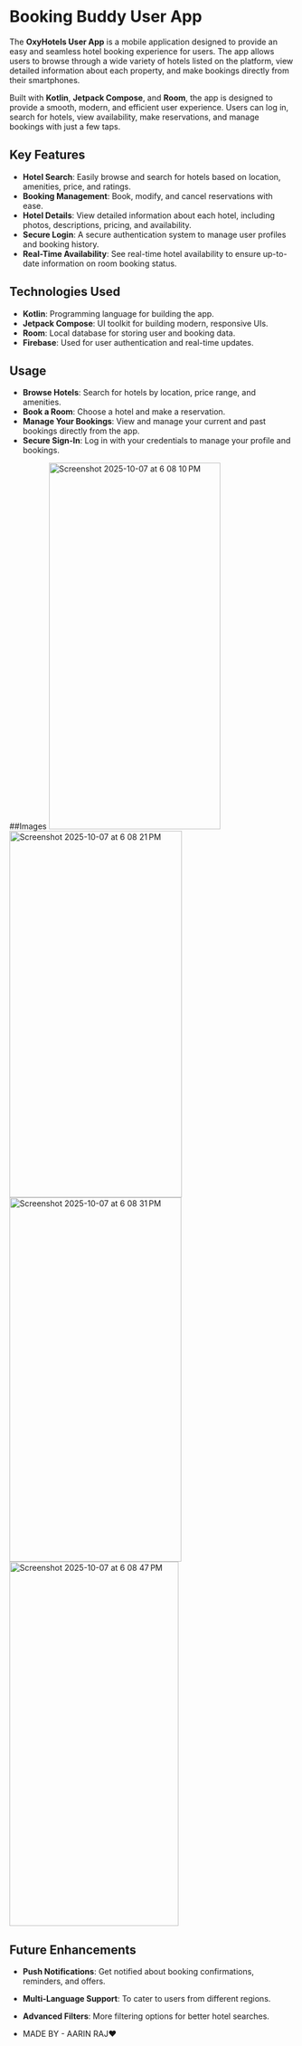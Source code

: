 # Booking Buddy User App

The **OxyHotels User App** is a mobile application designed to provide an easy and seamless hotel booking experience for users. The app allows users to browse through a wide variety of hotels listed on the platform, view detailed information about each property, and make bookings directly from their smartphones.

Built with **Kotlin**, **Jetpack Compose**, and **Room**, the app is designed to provide a smooth, modern, and efficient user experience. Users can log in, search for hotels, view availability, make reservations, and manage bookings with just a few taps.

## Key Features

- **Hotel Search**: Easily browse and search for hotels based on location, amenities, price, and ratings.
- **Booking Management**: Book, modify, and cancel reservations with ease.
- **Hotel Details**: View detailed information about each hotel, including photos, descriptions, pricing, and availability.
- **Secure Login**: A secure authentication system to manage user profiles and booking history.
- **Real-Time Availability**: See real-time hotel availability to ensure up-to-date information on room booking status.

## Technologies Used

- **Kotlin**: Programming language for building the app.
- **Jetpack Compose**: UI toolkit for building modern, responsive UIs.
- **Room**: Local database for storing user and booking data.
- **Firebase**: Used for user authentication and real-time updates.

## Usage

- **Browse Hotels**: Search for hotels by location, price range, and amenities.
- **Book a Room**: Choose a hotel and make a reservation.
- **Manage Your Bookings**: View and manage your current and past bookings directly from the app.
- **Secure Sign-In**: Log in with your credentials to manage your profile and bookings.

##Images
<img width="303" height="648" alt="Screenshot 2025-10-07 at 6 08 10 PM" src="https://github.com/user-attachments/assets/6a1737af-d7a7-4017-8085-55481d5a2900" />
<img width="305" height="648" alt="Screenshot 2025-10-07 at 6 08 21 PM" src="https://github.com/user-attachments/assets/ee5ef44c-6478-4b28-bf21-9597d098c7c5" />
<img width="304" height="644" alt="Screenshot 2025-10-07 at 6 08 31 PM" src="https://github.com/user-attachments/assets/b156c5b2-c569-45e4-b550-ef42657bcc93" />
<img width="299" height="644" alt="Screenshot 2025-10-07 at 6 08 47 PM" src="https://github.com/user-attachments/assets/9b4947ca-c4ab-4216-9289-9a5c623eb9a4" />


## Future Enhancements

- **Push Notifications**: Get notified about booking confirmations, reminders, and offers.
- **Multi-Language Support**: To cater to users from different regions.
- **Advanced Filters**: More filtering options for better hotel searches.

- MADE BY - AARIN RAJ❤️
